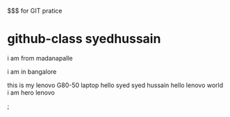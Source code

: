 $$$ for GIT pratice
# github-class  syedhussain
i am from madanapalle

i am in bangalore

this is my lenovo G80-50 laptop
hello syed
syed hussain
hello  lenovo world
i am hero lenovo




;
